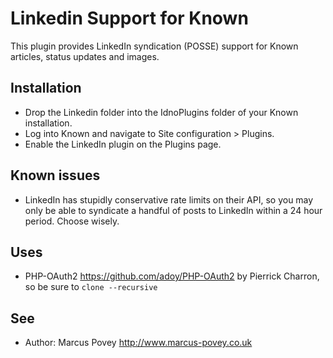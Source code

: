 Linkedin Support for Known
==========================

This plugin provides LinkedIn syndication (POSSE) support for Known articles, status updates and images.

Installation
------------

* Drop the Linkedin folder into the IdnoPlugins folder of your Known installation.
* Log into Known and navigate to Site configuration > Plugins.
* Enable the LinkedIn plugin on the Plugins page.

Known issues
------------

* LinkedIn has stupidly conservative rate limits on their API, so you may only be able to syndicate a handful of posts to LinkedIn within a 24 hour period. Choose wisely.

Uses
----

* PHP-OAuth2 <https://github.com/adoy/PHP-OAuth2> by Pierrick Charron, so be sure to ```clone --recursive```

See
---
 * Author: Marcus Povey <http://www.marcus-povey.co.uk> 

